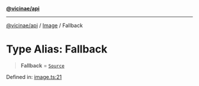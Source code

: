 [**@vicinae/api**](../../../../README.md)

***

[@vicinae/api](../../../../README.md) / [Image](../README.md) / Fallback

# Type Alias: Fallback

> **Fallback** = [`Source`](Source.md)

Defined in: [image.ts:21](https://github.com/vicinaehq/vicinae/blob/c742d5fc509336339909dd669955b863f086bf4e/api/src/api/image.ts#L21)
